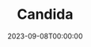 ---
title: Candida
date: 2023-09-08T00:00:00
opening_date: 1940-05-07
closing_date: 1940-05-10
layout: productions
playbill:
Theatre: Theatre Jacksonville
Venue: Little Theatre
cast:
- Eugene Marchbanks: Algie Moseley
- Miss Proserpine Garnett: Janis Frazier
- Candida Morell: Justine Case
- Reverend James Morell: Raymond C. Winstead
- Mr. Burgess: E.S. Beauchamp-Nobbs
- Mr. Lexy Mill: Pol Delgado
crew:
- Director: Edward J. Crowley
- Assistant to Director: Eleonor Edwards
- Props: Flonnie Anders
- Crew Assistant:
  - Jesse Hoagland
  - Mary Courtney
- Stage Manager: Walter Edwards
orchestra:
understudies:
---